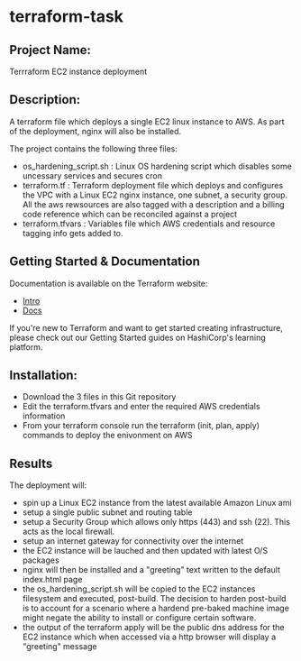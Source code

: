 # terraform-task

Project Name:
------------------------------------------------------------------------------------------------------------------------------------
Terrraform EC2 instance deployment


Description:
------------------------------------------------------------------------------------------------------------------------------------
A terraform file which deploys a single EC2 linux instance to AWS.
As part of the deployment, nginx will also be installed.

The project contains the following three files:

- os_hardening_script.sh : Linux OS hardening script which disables some uncessary services and secures cron
- terraform.tf           : Terraform deployment file which deploys and configures the VPC with a Linux EC2 nginx instance, one subnet, a security group. All the aws rewsources are also tagged with a description and a billing code reference which can be reconciled against a project 
- terraform.tfvars      : Variables file which AWS credentials and resource tagging info gets added to.


Getting Started & Documentation
------------------------------------------------------------------------------------------------------------------------------------
Documentation is available on the Terraform website:

- [Intro](https://www.terraform.io/intro/index.html)
- [Docs](https://www.terraform.io/docs/index.html)


If you're new to Terraform and want to get started creating infrastructure, please check out our Getting Started guides on HashiCorp's learning platform. 

Installation:
-------------------------------------------------------------------------------------------------------------------------------------
- Download the 3 files in this Git repository
- Edit the terraform.tfvars and enter the required AWS credentials information
- From your terraform console run the terraform  (init, plan, apply) commands to deploy the enivonment on AWS




Results
-------------------------------------------------------------------------------------------------------------------------------------
The deployment will:
- spin up a Linux EC2 instance from the latest available Amazon Linux ami
- setup a single public subnet and routing table
- setup a Security Group which allows only https (443) and ssh (22).  This acts as the local firewall.
- setup an internet gateway for connectivity over the internet
- the EC2 instance will be lauched and then updated with latest O/S packages
- nginx will then be installed and a "greeting" text written to the default index.html page
- the os_hardening_script.sh will be copied to the EC2 instances filesystem and executed, post-build. The decision to harden post-build is to account for a scenario where a hardend pre-baked machine image might negate the ability to install or configure certain software.
- the output of the terraform apply will be the public dns address for the EC2 instance which when accessed via a http browser will display a "greeting" message




